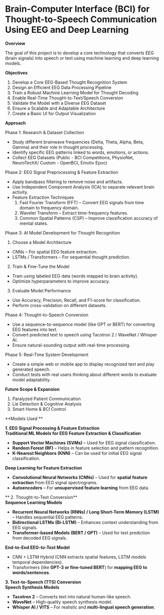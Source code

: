 # Brain-Computer Interface (BCI) for Thought-to-Speech Communication Using EEG and Deep Learning

**Overview**

The goal of this project is to develop a core technology that converts EEG (brain signals) into speech or text using machine learning and deep learning models.

**Objectives**
1. Develop a Core EEG-Based Thought Recognition System
2. Design an Efficient EEG Data Processing Pipeline
3. Train a Robust Machine Learning Model for Thought Decoding
4. Enable Real-Time Thought-to-Text/Speech Conversion
5. Validate the Model with a Diverse EEG Dataset
6. Ensure a Scalable and Adaptable Architecture
7. Create a Basic UI for Output Visualization

**Approach**

Phase 1: Research & Dataset Collection
- Study different brainwave frequencies (Delta, Theta, Alpha, Beta, Gamma) and their role in thought processing.
- Identify specific EEG patterns linked to words, emotions, or actions.
- Collect EEG Datasets (Public - BCI Competitions, PhysioNet, NeuroTechX/ Custom - OpenBCI, Emotiv Epoc)

Phase 2: EEG Signal Preprocessing & Feature Extraction
- Apply bandpass filtering to remove noise and artifacts.
- Use Independent Component Analysis (ICA) to separate relevant brain activity.
- Feature Extraction Techniques
  1. Fast Fourier Transform (FFT) – Convert EEG signals from time domain to frequency domain.
  2. Wavelet Transform – Extract time-frequency features.
  3. Common Spatial Patterns (CSP) – Improve classification accuracy of mental states.

Phase 3: AI Model Development for Thought Recognition
1. Choose a Model Architecture
- CNNs – For spatial EEG feature extraction.
- LSTMs / Transformers – For sequential thought prediction.

2. Train & Fine-Tune the Model
- Train using labeled EEG data (words mapped to brain activity).
- Optimize hyperparameters to improve accuracy.

3. Evaluate Model Performance
- Use Accuracy, Precision, Recall, and F1-score for classification.
- Perform cross-validation on different datasets.

Phase 4: Thought-to-Speech Conversion
- Use a sequence-to-sequence model (like GPT or BERT) for converting EEG features into text.
- Convert predicted text to speech using Tacotron 2 / WaveNet / Whisper AI.
- Ensure natural-sounding output with real-time processing.

Phase 5: Real-Time System Development
- Create a simple web or mobile app to display recognized text and play generated speech.
- Conduct tests with real users thinking about different words to evaluate model adaptability.

**Future Scope & Expansion**
1. Paralyzed Patient Communication
2. Lie Detection & Cognitive Analysis
3. Smart Home & BCI Control


**Models Used **

**1. EEG Signal Processing & Feature Extraction**  
**Traditional ML Models for EEG Feature Extraction & Classification**  
   - **Support Vector Machines (SVMs)** – Used for EEG signal classification.  
   - **Random Forest (RF)** – Helps in feature selection and pattern recognition.  
   - **K-Nearest Neighbors (KNN)** – Can be used for initial EEG signal classification.  

**Deep Learning for Feature Extraction**  
   - **Convolutional Neural Networks (CNNs)** – Used for **spatial feature extraction** from EEG signal spectrograms.  
   - **Autoencoders** – For **unsupervised feature learning** from EEG data.  

** 2. Thought-to-Text Conversion**  
**Sequence Learning Models**  
   - **Recurrent Neural Networks (RNNs) / Long Short-Term Memory (LSTM)** – Handles sequential EEG patterns.  
   - **Bidirectional LSTMs (Bi-LSTM)** – Enhances context understanding from EEG signals.  
   - **Transformer-based Models (BERT / GPT)** – Used for text prediction from decoded EEG signals.  

**End-to-End EEG-to-Text Model**  
   - CNN + LSTM Hybrid (CNN extracts spatial features, LSTM models temporal dependencies).  
   - Transformers (like **GPT-3 or fine-tuned BERT**) for **mapping EEG to words/sentences**.  

**3. Text-to-Speech (TTS) Conversion**  
**Speech Synthesis Models**  
   - **Tacotron 2** – Converts text into natural human-like speech.  
   - **WaveNet** – High-quality speech synthesis model.  
   - **Whisper AI / VITS** – For realistic and **multi-lingual speech generation**.  
